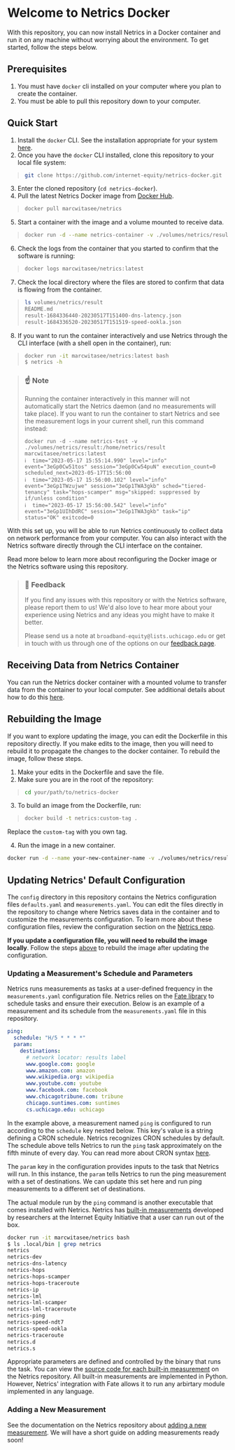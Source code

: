 # Welcome to Netrics Docker

With this repository, you can now install Netrics in a Docker container and run it on any machine without worrying about the environment. To get started, follow the steps below.

## Prerequisites

1. You must have `docker` cli installed on your computer where you plan to create the container.
2. You must be able to pull this repository down to your computer.

## Quick Start

1. Install the `docker` CLI. See the installation appropriate for your system [here](https://docs.docker.com/get-docker/).
2. Once you have the `docker` CLI installed, clone this repository to your local file system:
> ```bash
> git clone https://github.com/internet-equity/netrics-docker.git
> ```
3. Enter the cloned repository (`cd netrics-docker`).
4. Pull the latest Netrics Docker image from [Docker Hub](https://hub.docker.com/r/marcwitasee/netrics).
> ```bash
> docker pull marcwitasee/netrics
> ```
5. Start a container with the image and a volume mounted to receive data.
> ```bash
> docker run -d --name netrics-container -v ./volumes/netrics/result:/home/netrics/result marcwitasee/netrics:latest
> ```
6. Check the logs from the container that you started to confirm that the software is running:
> ```bash
>docker logs marcwitasee/netrics:latest
>```
7. Check the local directory where the files are stored to confirm that data is flowing from the container.
> ```bash
>ls volumes/netrics/result
>README.md
>result-1684336440-20230517T151400-dns-latency.json
>result-1684336520-20230517T151519-speed-ookla.json
>```
8. If you want to run the container interactively and use Netrics through the CLI interface (with a shell open in the container), run:
> ```bash
>docker run -it marcwitasee/netrics:latest bash
>$ netrics -h
>```

> ### **☝️ Note**
>
> Running the container interactively in this manner will not automatically start the Netrics daemon (and no measurements will take place). If you want to run the container to start Netrics and see the measurement logs in your current shell, run this command instead:
> ```
> docker run -d --name netrics-test -v ./volumes/netrics/result:/home/netrics/result marcwitasee/netrics:latest
> ℹ️  time="2023-05-17 15:55:14.990" level="info" event="3eGp0Cw51tos" session="3eGp0Cw54puN" execution_count=0 scheduled_next=2023-05-17T15:56:00
> ℹ️  time="2023-05-17 15:56:00.102" level="info" event="3eGp1TWzujwe" session="3eGp1TWA3gkb" sched="tiered-tenancy" task="hops-scamper" msg="skipped: suppressed by if/unless condition"
> ℹ️  time="2023-05-17 15:56:00.542" level="info" event="3eGp1UIhDdRC" session="3eGp1TWA3gkb" task="ip" status="OK" exitcode=0
> ```

With this set up, you will be able to run Netrics continuously to collect data on network performance from your computer. You can also interact with the Netrics software directly through the CLI interface on the container.

Read more below to learn more about reconfiguring the Docker image or the Netrics software using this repository.

> ### 🙏 **Feedback**
>
> If you find any issues with this repository or with the Netrics software, please report them to us! We'd also love to hear more about your experience using Netrics and any ideas you might have to make it better.
>
> Please send us a note at `broadband-equity@lists.uchicago.edu` or get in touch with us through one of the options on our [feedback page](https://internetequity.org/feedback/submitting-feedback.html).

## Receiving Data from Netrics Container

You can run the Netrics docker container with a mounted volume to transfer data from the container to your local computer. See additional details about how to do this [here](https://github.com/internet-equity/netrics-docker/blob/main/volumes/netrics/result/README.md).

## Rebuilding the Image

If you want to explore updating the image, you can edit the Dockerfile in this repository directly. If you make edits to the image, then you will need to rebuild it to propagate the changes to the docker container. To rebuild the image, follow these steps.

1. Make your edits in the Dockerfile and save the file.
2. Make sure you are in the root of the repository:
> ```bash
> cd your/path/to/netrics-docker
> ```
3. To build an image from the Dockerfile, run:
> ```bash
> docker build -t netrics:custom-tag .
> ```
Replace the `custom-tag` with you own tag.

4. Run the image in a new container.

```bash
docker run -d --name your-new-container-name -v ./volumes/netrics/result:/home/netrics/result netrics:custom-tag
```

## Updating Netrics' Default Configuration

The `config` directory in this repository contains the Netrics configuration files `defaults.yaml` and `measurements.yaml`. You can edit the files directly in the repository to change where Netrics saves data in the container and to customize the measurements configuration. To learn more about these configuration files, review the configuration section on the [Netrics repo](https://github.com/internet-equity/netrics#configuration).

**If you update a configuration file, you will need to rebuild the image locally**. Follow the steps [above](#rebuilding-the-image) to rebuild the image after updating the configuration.

### Updating a Measurement's Schedule and Parameters

Netrics runs measurements as tasks at a user-defined frequency in the `measurements.yaml` configuration file. Netrics relies on the [Fate library](https://github.com/internet-equity/fate) to schedule tasks and ensure their execution. Below is an example of a measurement and its schedule from the `measurements.yaml` file in this repository.

```yaml
ping:
  schedule: "H/5 * * * *"
  param:
    destinations:
      # network locator: results label
      www.google.com: google
      www.amazon.com: amazon
      www.wikipedia.org: wikipedia
      www.youtube.com: youtube
      www.facebook.com: facebook
      www.chicagotribune.com: tribune
      chicago.suntimes.com: suntimes
      cs.uchicago.edu: uchicago
```

In the example above, a measurement named `ping` is configured to run according to the `schedule` key nested below. This key's value is a string defining a CRON schedule. Netrics recognizes CRON schedules by default. The schedule above tells Netrics to run the `ping` task approximately on the fifth minute of every day. You can read more about CRON syntax [here](https://pubs.opengroup.org/onlinepubs/9699919799/utilities/crontab.html).

The `param` key in the configuration provides inputs to the task that Netrics will run. In this instance, the `param` tells Netrics to run the ping measurement with a set of destinations. We can update this set here and run ping measurements to a different set of destinations. 

The actual module run by the `ping` command is another executable that comes installed with Netrics. Netrics has [built-in measurements](https://github.com/internet-equity/netrics#built-in-measurements) developed by researchers at the Internet Equity Initiative that a user can run out of the box.

```bash
docker run -it marcwitasee/netrics bash
$ ls .local/bin | grep netrics
netrics
netrics-dev
netrics-dns-latency
netrics-hops
netrics-hops-scamper
netrics-hops-traceroute
netrics-ip
netrics-lml
netrics-lml-scamper
netrics-lml-traceroute
netrics-ping
netrics-speed-ndt7
netrics-speed-ookla
netrics-traceroute
netrics.d
netrics.s
```

Appropriate parameters are defined and controlled by the binary that runs the task. You can view the [source code for each built-in measurement](https://github.com/internet-equity/netrics/tree/main/src/netrics/measurement) on the Netrics repository. All built-in measurements are implemented in Python. However, Netrics' integration with Fate allows it to run any arbirtary module implemented in any language.

### Adding a New Measurement

See the documentation on the Netrics repository about [adding a new measurement](https://github.com/internet-equity/netrics#development). We will have a short guide on adding measurements ready soon!